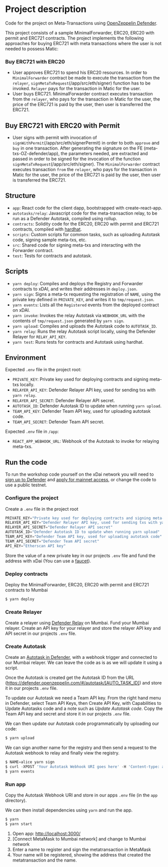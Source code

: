 # Project description

Code for the project on Meta-Transactions using [OpenZeppelin Defender](https://openzeppelin.com/defender).

This project consists of a sample MinimalForwarder, ERC20, ERC20 with permit and ERC721 contracts. The project implements the following approaches for buying ERC721 with meta transactions where the user is not needed to possess Matic:

 ### Buy ERC721 with ERC20
  - User approves ERC721 to spend his ERC20 resources. In order to `MinimalForwarder` contract be made to execute the transaction from the `relayer`,  `signMetaTxRequest`(/app/src/eth/signer) function has to be invoked. `Relayer` pays for the transaction in Matic for the user.
  - User buys ERC721. MinimalForwarder contract executes transaction from the `relayer`, who pays for the transaction in Matic for the user, the price of the ERC721 is paid by the user, then user is transferred the ERC721.

## Buy ERC721 with ERC20 with Permit
  - User signs with permit with invocation of `signWithPermit`(/app/src/eth/signerPermit) in order to both `approve` and `buy` in one transaction. After generating the signature on the FE (meta-txs-OZ-defender/app), the parameters needed, are extracted and passed in order to be signed for the invocation of the function `signMetaTxRequest`(/app/src/eth/signer). The `MinimalForwarder` contract executes transaction `from` the `relayer`, who pays for the transaction in Matic for the user, the price of the ERC721 is paid by the user, then user is transferred the ERC721.

## Structure

- `app`: React code for the client dapp, bootstrapped with create-react-app.
- `autotasks/relay`: Javascript code for the meta-transaction relay, to be run as a Defender Autotask, compiled using rollup.
- `contracts`: Solidity code for the  ERC20, ERC20 with permit and ERC721 contracts, compiled with [hardhat](https://hardhat.org/).
- `scripts`: Custom scripts for common tasks, such as uploading Autotask code, signing sample meta-txs, etc.
- `src`: Shared code for signing meta-txs and interacting with the Forwarder contract.
- `test`: Tests for contracts and autotask.

## Scripts

- `yarn deploy`: Compiles and deploys the Registry and Forwarder contracts to xDAI, and writes their addresses in `deploy.json`.
- `yarn sign`: Signs a meta-tx requesting the registration of `NAME`, using the private key defined in `PRIVATE_KEY`, and writes it to `tmp/request.json`.
- `yarn events`: Lists all the `Registered` events from the deployed contract on xDAI.
- `yarn invoke`: Invokes the relay Autotask via `WEBHOOK_URL` with the contents of `tmp/request.json` generated by `yarn sign`.
- `yarn upload`: Compiles and uploads the Autotask code to `AUTOTASK_ID`.
- `yarn relay`: Runs the relay Autotask script locally, using the Defender Relayer for `RELAY_API_KEY`.
- `yarn test`: Runs tests for contracts and Autotask using hardhat.

## Environment

Expected `.env` file in the project root:

- `PRIVATE_KEY`: Private key used for deploying contracts and signing meta-txs locally.
- `RELAYER_API_KEY`: Defender Relayer API key, used for sending txs with `yarn relay`.
- `RELAYER_API_SECRET`: Defender Relayer API secret.
- `AUTOTASK_ID`: Defender Autotask ID to update when running `yarn upload`.
- `TEAM_API_KEY`: Defender Team API key, used for uploading autotask code.
- `TEAM_API_SECRET`: Defender Team API secret.

Expected `.env` file in `/app`:

- `REACT_APP_WEBHOOK_URL`: Webhook of the Autotask to invoke for relaying meta-txs.

## Run the code

To run the workshop code yourself on the xDai network you will need to [sign up to Defender](https://defender.openzeppelin.com/) and [apply for mainnet access](https://openzeppelin.com/apply/), or change the code to use a public testnet.

### Configure the project

Create a `.env` file in the project root

```js
PRIVATE_KEY="Private key used for deploying contracts and signing meta-txs locally"
RELAYER_API_KEY="Defender Relayer API key, used for sending txs with yarn relay"
RELAYER_API_SECRET="Defender Relayer API secret"
AUTOTASK_ID="Defender Autotask ID to update when running yarn upload"
TEAM_API_KEY="Defender Team API key, used for uploading autotask code"
TEAM_API_SECRET="Defender Team API secret"
API_KEY="Etherscan API key"
```

Store the value of a new private key in our projects `.env` file and fund the address with xDai (You can use a [faucet](https://blockscout.com/poa/xdai/faucet)).

### Deploy contracts

Deploy the MinimalForwarder, ERC20, ERC20 with permit and ERC721 contracts to Mumbai

```js
$ yarn deploy
```

### Create Relayer

Create a relayer using [Defender Relay](https://docs.openzeppelin.com/defender/relay) on Mumbai.
Fund your Mumbai relayer.
Create an API key for your relayer and store the relayer API key and API secret in our projects `.env` file.

### Create Autotask

Create an [Autotask in Defender](https://docs.openzeppelin.com/defender/autotasks), with a webhook trigger and connected to our Mumbai relayer.  We can leave the code as is as we will update it using a script.

Once the Autotask is created get the Autotask ID from the URL (https://defender.openzeppelin.com/#/autotask/[AUTO_TASK_ID]) and store it in our projects `.env` file.

To update our Autotask we need a Team API key.  From the right hand menu in Defender, select Team API Keys, then Create API Key, with Capabilities to Update Autotasks code and a note such as *Update Autotask code*.  Copy the Team API key and secret and store it in our projects `.env` file.

We can then update our Autotask code programmatically by uploading our code:

```js
$ yarn upload
```

We can sign another name for the registry and then send a request to the Autotask webhook to relay and finally view the registry.

```js
$ NAME=alice yarn sign
$ curl -XPOST 'Your Autotask Webhook URI goes here' -H 'Content-type: application/json' -d '@tmp/request.json'
$ yarn events
```

### Run app

Copy the Autotask Webhook URI and store in our apps `.env` file (in the `app` directory).

We can then install dependencies using `yarn` and run the app.

```js
$ yarn
$ yarn start
```

1. Open app: [http://localhost:3000/](http://localhost:3000/)
2. [Connect MetaMask to Mumbai network] and change to Mumbai network
3. Enter a name to register and sign the metatransaction in MetaMask
4. Your name will be registered, showing the address that created the metatransaction and the name.
